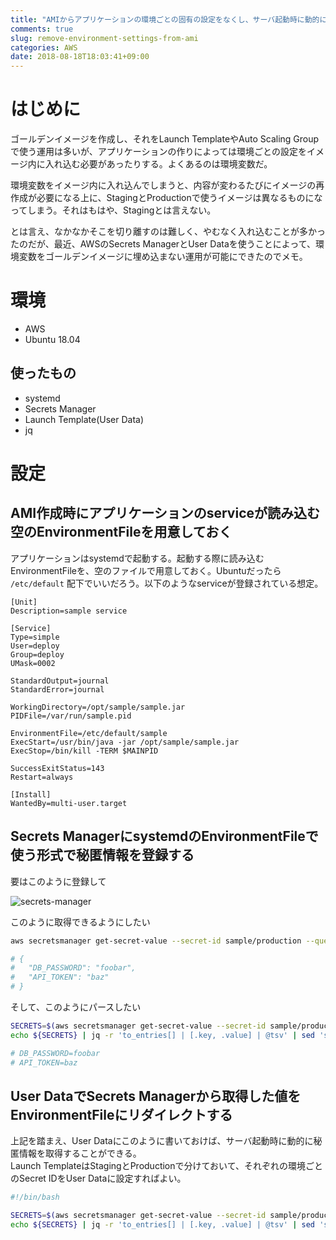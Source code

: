 ```yaml
---
title: "AMIからアプリケーションの環境ごとの固有の設定をなくし、サーバ起動時に動的に取得することにより、StagingとProductionで同じAMIを使う"
comments: true
slug: remove-environment-settings-from-ami
categories: AWS
date: 2018-08-18T18:03:41+09:00
---
```


# はじめに

ゴールデンイメージを作成し、それをLaunch TemplateやAuto Scaling Groupで使う運用は多いが、アプリケーションの作りによっては環境ごとの設定をイメージ内に入れ込む必要があったりする。よくあるのは環境変数だ。

環境変数をイメージ内に入れ込んでしまうと、内容が変わるたびにイメージの再作成が必要になる上に、StagingとProductionで使うイメージは異なるものになってしまう。それはもはや、Stagingとは言えない。

とは言え、なかなかそこを切り離すのは難しく、やむなく入れ込むことが多かったのだが、最近、AWSのSecrets ManagerとUser Dataを使うことによって、環境変数をゴールデンイメージに埋め込まない運用が可能にできたのでメモ。

# 環境

- AWS
- Ubuntu 18.04

## 使ったもの

- systemd
- Secrets Manager
- Launch Template(User Data)
- jq

# 設定

## AMI作成時にアプリケーションのserviceが読み込む空のEnvironmentFileを用意しておく

アプリケーションはsystemdで起動する。起動する際に読み込むEnvironmentFileを、空のファイルで用意しておく。Ubuntuだったら `/etc/default` 配下でいいだろう。以下のようなserviceが登録されている想定。

```sample.service
[Unit]
Description=sample service

[Service]
Type=simple
User=deploy
Group=deploy
UMask=0002

StandardOutput=journal
StandardError=journal

WorkingDirectory=/opt/sample/sample.jar
PIDFile=/var/run/sample.pid

EnvironmentFile=/etc/default/sample
ExecStart=/usr/bin/java -jar /opt/sample/sample.jar
ExecStop=/bin/kill -TERM $MAINPID

SuccessExitStatus=143
Restart=always

[Install]
WantedBy=multi-user.target
```

## Secrets ManagerにsystemdのEnvironmentFileで使う形式で秘匿情報を登録する

要はこのように登録して

![secrets-manager](/images/secrets.jpg)

このように取得できるようにしたい

```sh
aws secretsmanager get-secret-value --secret-id sample/production --query SecretString | jq fromjson

# {
#   "DB_PASSWORD": "foobar",
#   "API_TOKEN": "baz"
# }
```

そして、このようにパースしたい

```sh
SECRETS=$(aws secretsmanager get-secret-value --secret-id sample/production --query SecretString | jq fromjson)
echo ${SECRETS} | jq -r 'to_entries[] | [.key, .value] | @tsv' | sed 's/\t/=/g'

# DB_PASSWORD=foobar
# API_TOKEN=baz
```

## User DataでSecrets Managerから取得した値をEnvironmentFileにリダイレクトする

上記を踏まえ、User Dataにこのように書いておけば、サーバ起動時に動的に秘匿情報を取得することができる。  
Launch TemplateはStagingとProductionで分けておいて、それぞれの環境ごとのSecret IDをUser Dataに設定すればよい。

```sh
#!/bin/bash

SECRETS=$(aws secretsmanager get-secret-value --secret-id sample/production --query SecretString | jq fromjson)
echo ${SECRETS} | jq -r 'to_entries[] | [.key, .value] | @tsv' | sed 's/\t/=/g' > /etc/default/sample
```

